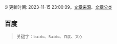 :alarm_clock: 更新时间: 2023-11-15 23:00:09。[文章来源](/README.md)、[文章分类](/TAGS.md)

## 百度


> 关键字：`baidu`、`Baidu`、`百度`、`文心`



